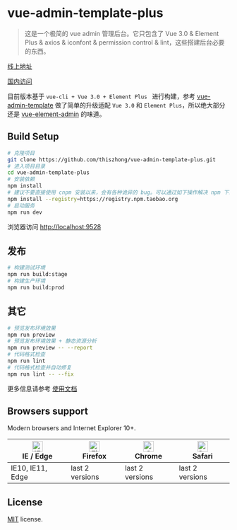 # vue-admin-template-plus

> 这是一个极简的 vue admin 管理后台。它只包含了 Vue 3.0 & Element Plus & axios & iconfont & permission control & lint，这些搭建后台必要的东西。

[线上地址](https://thiszhong.github.io/vue-admin-template-plus)

[国内访问](https://thiszhong.gitee.io/vue-admin-template-plus)

目前版本基于 `vue-cli + Vue 3.0 + Element Plus ` 进行构建，参考 [vue-admin-template](https://github.com/PanJiaChen/vue-admin-template) 做了简单的升级适配 `Vue 3.0` 和 `Element Plus`，所以绝大部分还是 [vue-element-admin](https://github.com/PanJiaChen/vue-element-admin) 的味道。

## Build Setup

```bash
# 克隆项目
git clone https://github.com/thiszhong/vue-admin-template-plus.git
# 进入项目目录
cd vue-admin-template-plus
# 安装依赖
npm install
# 建议不要直接使用 cnpm 安装以来，会有各种诡异的 bug。可以通过如下操作解决 npm 下载速度慢的问题
npm install --registry=https://registry.npm.taobao.org
# 启动服务
npm run dev
```

浏览器访问 [http://localhost:9528](http://localhost:9528)

## 发布

```bash
# 构建测试环境
npm run build:stage
# 构建生产环境
npm run build:prod
```

## 其它

```bash
# 预览发布环境效果
npm run preview
# 预览发布环境效果 + 静态资源分析
npm run preview -- --report
# 代码格式检查
npm run lint
# 代码格式检查并自动修复
npm run lint -- --fix
```

更多信息请参考 [使用文档](https://panjiachen.github.io/vue-element-admin-site/zh/)

## Browsers support

Modern browsers and Internet Explorer 10+.

| [<img src="https://raw.githubusercontent.com/alrra/browser-logos/master/src/edge/edge_48x48.png" alt="IE / Edge" width="24px" height="24px" />](http://godban.github.io/browsers-support-badges/)</br>IE / Edge | [<img src="https://raw.githubusercontent.com/alrra/browser-logos/master/src/firefox/firefox_48x48.png" alt="Firefox" width="24px" height="24px" />](http://godban.github.io/browsers-support-badges/)</br>Firefox | [<img src="https://raw.githubusercontent.com/alrra/browser-logos/master/src/chrome/chrome_48x48.png" alt="Chrome" width="24px" height="24px" />](http://godban.github.io/browsers-support-badges/)</br>Chrome | [<img src="https://raw.githubusercontent.com/alrra/browser-logos/master/src/safari/safari_48x48.png" alt="Safari" width="24px" height="24px" />](http://godban.github.io/browsers-support-badges/)</br>Safari |
| --------- | --------- | --------- | --------- |
| IE10, IE11, Edge| last 2 versions| last 2 versions| last 2 versions

## License

[MIT](https://github.com/thiszhong/vue-admin-template-plus/blob/master/LICENSE) license.
